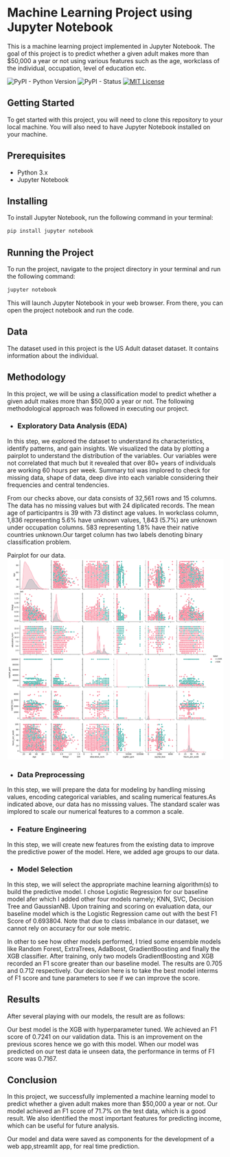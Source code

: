 # Machine Learning Project using Jupyter Notebook
This is a machine learning project implemented in Jupyter Notebook. The goal of this project is to predict whether a given adult makes more than 
$50,000 a year or not using various features such as the age, workclass of the individual, occupation, level of education etc. 

![PyPI - Python Version](https://img.shields.io/pypi/pyversions/pandas?style=for-the-badge) ![PyPI - Status](https://img.shields.io/pypi/status/pandas?style=for-the-badge) [![MIT License](https://img.shields.io/badge/License-MIT-green.svg?style=for-the-badge)](https://choosealicense.com/licenses/mit/)

## Getting Started

To get started with this project, you will need to clone this repository to your local machine. You will also need to have Jupyter Notebook installed on your machine.

## Prerequisites

- Python 3.x
- Jupyter Notebook

## Installing

To install Jupyter Notebook, run the following command in your terminal:
```bash
pip install jupyter notebook
```
## Running the Project

To run the project, navigate to the project directory in your terminal and run the following command:
```bash
jupyter notebook
```
This will launch Jupyter Notebook in your web browser. From there, you can open the project notebook and run the code.

## Data

The dataset used in this project is the US Adult dataset dataset. It contains information about the individual.

## Methodology

In this project, we will be using a classification model to predict whether a given adult makes more than 
$50,000 a year or not. The following methodological approach was followed in executing our project.

- ### Exploratory Data Analysis (EDA)
In this step, we explored the dataset to understand its characteristics, identify patterns, and gain insights. We visualized the data by plotting a pairplot to understand the distribution of the variables. Our variables were not correlated that much but it revealed that over 80+ years of individuals are working 60 hours per week. Summary tol was implored to check for missing data, shape of data, deep dive into each variable considering their frequencies and central tendencies.

From our checks above, our data consists of 32,561 rows and 15 columns. The data has no missing values but with 24 diplicated records. The mean age of participantrs is 39 with 73 distinct age values. In workclass column, 1,836 representing 5.6% have unknown values, 1,843 (5.7%) are unknown under occupation columns. 583 representing 1.8% have their native countries unknown.Our target column has two labels denoting binary classification problem.

Pairplot for our data.
![image](https://github.com/rkadey/income-prediction/blob/main/screenshots/eda.png)

- ### Data Preprocessing
In this step, we will prepare the data for modeling by handling missing values, encoding categorical variables, and scaling numerical features.As indicated above, our data has no misssing values. The standard scaler was implored to scale our numerical features to a common a scale.

- ### Feature Engineering
In this step, we will create new features from the existing data to improve the predictive power of the model. Here, we added age groups to our data.

- ### Model Selection
In this step, we will select the appropriate machine learning algorithm(s) to build the predictive model. I chose Logistic Regression for our baseline model afer which I added other four models namely; KNN, SVC, Decision Tree and GaussianNB. Upon training and scoring on evaluation data, our baseline model which is the Logistic Regression came out with the best F1 Score of 0.693804. Note that due to class imbalance in our dataset, we cannot rely on accuracy for our sole metric.

In other to see how other models performed, I tried some ensemble models like Random Forest, ExtraTrees, AdaBoost, GradientBoosting and finally the XGB classifier. After training, only two models GradientBoosting and XGB recorded an F1 score greater than our baseline model. The results are 0.705 and 0.712 respectively. Our decision here is to take the best model interms of F1 score and tune parameters to see if we can improve the score.

## Results

After several playing with our models, the result are as follows:

Our best model is the XGB with hyperparameter tuned. We achieved an F1 score of 0.7241 on our validation data. This is an improvement on the previous scores hence we go with this model. When our model was predicted on our test data ie unseen data, the performance in terms of F1 score was 0.7167.

## Conclusion
In this project, we successfully implemented a machine learning model to predict whether a given adult makes more than 
$50,000 a year or not. Our model achieved an F1 score of 71.7% on the test data, which is a good result. We also identified the most important features for predicting income, which can be useful for future analysis.

Our model and data were saved as components for the development of a web app,streamlit app, for real time prediction.
